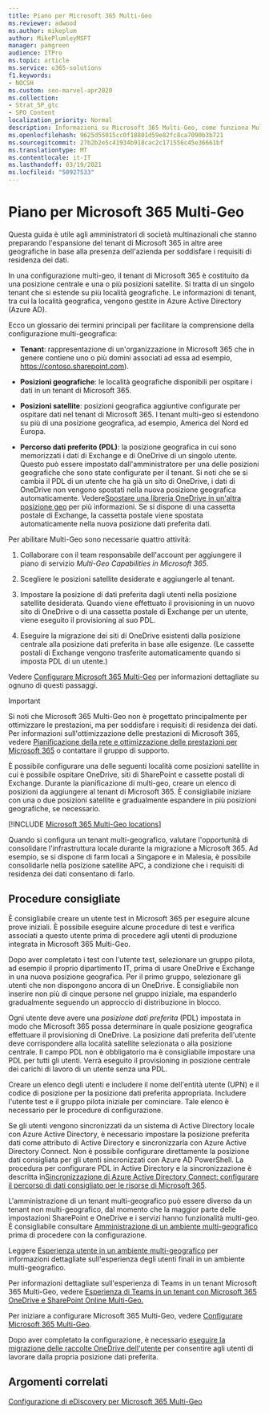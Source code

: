 ```yaml
---
title: Piano per Microsoft 365 Multi-Geo
ms.reviewer: adwood
ms.author: mikeplum
author: MikePlumleyMSFT
manager: pamgreen
audience: ITPro
ms.topic: article
ms.service: o365-solutions
f1.keywords:
- NOCSH
ms.custom: seo-marvel-apr2020
ms.collection:
- Strat_SP_gtc
- SPO_Content
localization_priority: Normal
description: Informazioni su Microsoft 365 Multi-Geo, come funziona Multi-Geo e quali posizioni geografiche sono disponibili per l'archiviazione dei dati.
ms.openlocfilehash: 9625d55015cc0f18801d59e82fc8ca7090b3b721
ms.sourcegitcommit: 27b2b2e5c41934b918cac2c171556c45e36661bf
ms.translationtype: MT
ms.contentlocale: it-IT
ms.lasthandoff: 03/19/2021
ms.locfileid: "50927533"
---
```

# <a name="plan-for-microsoft-365-multi-geo"></a>Piano per Microsoft 365 Multi-Geo

Questa guida è utile agli amministratori di società multinazionali che stanno preparando l'espansione del tenant di Microsoft 365 in altre aree geografiche in base alla presenza dell'azienda per soddisfare i requisiti di residenza dei dati.

In una configurazione multi-geo, il tenant di Microsoft 365 è costituito da una posizione centrale e una o più posizioni satellite. Si tratta di un singolo tenant che si estende su più località geografiche. Le informazioni di tenant, tra cui la località geografica, vengono gestite in Azure Active Directory (Azure AD).

Ecco un glossario dei termini principali per facilitare la comprensione della configurazione multi-geografica:

-   **Tenant**: rappresentazione di un'organizzazione in Microsoft 365 che in genere contiene uno o più domini associati ad essa ad esempio, https://contoso.sharepoint.com). 

-   **Posizioni geografiche**: le località geografiche disponibili per ospitare i dati in un tenant di Microsoft 365.

-   **Posizioni satellite**: posizioni geografica aggiuntive configurate per ospitare dati nel tenant di Microsoft 365. I tenant multi-geo si estendono su più di una posizione geografica, ad esempio, America del Nord ed Europa.

-   **Percorso dati preferito (PDL)**: la posizione geografica in cui sono memorizzati i dati di Exchange e di OneDrive di un singolo utente. Questo può essere impostato dall'amministratore per una delle posizioni geografiche che sono state configurate per il tenant. Si noti che se si cambia il PDL di un utente che ha già un sito di OneDrive, i dati di OneDrive non vengono spostati nella nuova posizione geografica automaticamente. Vedere[Spostare una libreria OneDrive in un'altra posizione geo](move-onedrive-between-geo-locations.md) per più informazioni. Se si dispone di una cassetta postale di Exchange, la cassetta postale viene spostata automaticamente nella nuova posizione dati preferita dati.

Per abilitare Multi-Geo sono necessarie quattro attività:

1.  Collaborare con il team responsabile dell'account per aggiungere il piano di servizio _Multi-Geo Capabilities in Microsoft 365_.

2.  Scegliere le posizioni satellite desiderate e aggiungerle al tenant.

3.  Impostare la posizione di dati preferita dagli utenti nella posizione satellite desiderata. Quando viene effettuato il provisioning in un nuovo sito di OneDrive o di una cassetta postale di Exchange per un utente, viene eseguito il provisioning al suo PDL.

4.  Eseguire la migrazione dei siti di OneDrive esistenti dalla posizione centrale alla posizione dati preferita in base alle esigenze. (Le cassette postali di Exchange vengono trasferite automaticamente quando si imposta PDL di un utente.)

Vedere [Configurare Microsoft 365 Multi-Geo](multi-geo-tenant-configuration.md) per informazioni dettagliate su ognuno di questi passaggi.

> [!IMPORTANT]
> Si noti che Microsoft 365 Multi-Geo non è progettato principalmente per ottimizzare le prestazioni, ma per soddisfare i requisiti di residenza dei dati. Per informazioni sull'ottimizzazione delle prestazioni di Microsoft 365, vedere [Pianificazione della rete e ottimizzazione delle prestazioni per Microsoft 365](https://support.office.com/article/e5f1228c-da3c-4654-bf16-d163daee8848) o contattare il gruppo di supporto.

È possibile configurare una delle seguenti località come posizioni satellite in cui è possibile ospitare OneDrive, siti di SharePoint e cassette postali di Exchange. Durante la pianificazione di multi-geo, creare un elenco di posizioni da aggiungere al tenant di Microsoft 365. È consigliabile iniziare con una o due posizioni satellite e gradualmente espandere in più posizioni geografiche, se necessario.

[!INCLUDE [Microsoft 365 Multi-Geo locations](../includes/microsoft-365-multi-geo-locations.md)]

Quando si configura un tenant multi-geografico, valutare l'opportunità di consolidare l'infrastruttura locale durante la migrazione a Microsoft 365. Ad esempio, se si dispone di farm locali a Singapore e in Malesia, è possibile consolidarle nella posizione satellite APC, a condizione che i requisiti di residenza dei dati consentano di farlo.

## <a name="best-practices"></a>Procedure consigliate

È consigliabile creare un utente test in Microsoft 365 per eseguire alcune prove iniziali. È possibile eseguire alcune procedure di test e verifica associati a questo utente prima di procedere agli utenti di produzione integrata in Microsoft 365 Multi-Geo.

Dopo aver completato i test con l'utente test, selezionare un gruppo pilota, ad esempio il proprio dipartimento IT, prima di usare OneDrive e Exchange in una nuova posizione geografica. Per il primo gruppo, selezionare gli utenti che non dispongono ancora di un OneDrive. È consigliabile non inserire non più di cinque persone nel gruppo iniziale, ma espanderlo gradualmente seguendo un approccio di distribuzione in blocco.

Ogni utente deve avere una *posizione dati preferita* (PDL) impostata in modo che Microsoft 365 possa determinare in quale posizione geografica effettuare il provisioning di OneDrive. La posizione dati preferita dell'utente deve corrispondere alla località satellite selezionata o alla posizione centrale. Il campo PDL non è obbligatorio ma è consigliabile impostare una PDL per tutti gli utenti. Verrà eseguito il provisioning in posizione centrale dei carichi di lavoro di un utente senza una PDL.

Creare un elenco degli utenti e includere il nome dell'entità utente (UPN) e il codice di posizione per la posizione dati preferita appropriata. Includere l'utente test e il gruppo pilota iniziale per cominciare. Tale elenco è necessario per le procedure di configurazione.

Se gli utenti vengono sincronizzati da un sistema di Active Directory locale con Azure Active Directory, è necessario impostare la posizione preferita dati come attributo di Active Directory e sincronizzarla con Azure Active Directory Connect. Non è possibile configurare direttamente la posizione dati consigliata per gli utenti sincronizzati con Azure AD PowerShell. La procedura per configurare PDL in Active Directory e la sincronizzazione è descritta in[Sincronizzazione di Azure Active Directory Connect: configurare il percorso di dati consigliato per le risorse di Microsoft 365](/azure/active-directory/connect/active-directory-aadconnectsync-feature-preferreddatalocation).

L'amministrazione di un tenant multi-geografico può essere diverso da un tenant non multi-geografico, dal momento che la maggior parte delle impostazioni SharePoint e OneDrive e i servizi hanno funzionalità multi-geo. È consigliabile consultare [Amministrazione di un ambiente multi-geografico](administering-a-multi-geo-environment.md) prima di procedere con la configurazione.

Leggere [Esperienza utente in un ambiente multi-geografico](multi-geo-user-experience.md) per informazioni dettagliate sull'esperienza degli utenti finali in un ambiente multi-geografico.

Per informazioni dettagliate sull'esperienza di Teams in un tenant Microsoft 365 Multi-Geo, vedere [Esperienza di Teams in un tenant con Microsoft 365 OneDrive e SharePoint Online Multi-Geo.](/microsoftteams/teams-experience-o365odb-spo-multi-geo)

Per iniziare a configurare Microsoft 365 Multi-Geo, vedere [Configurare Microsoft 365 Multi-Geo](multi-geo-tenant-configuration.md).

Dopo aver completato la configurazione, è necessario [eseguire la migrazione delle raccolte OneDrive dell'utente](move-onedrive-between-geo-locations.md) per consentire agli utenti di lavorare dalla propria posizione dati preferita.

## <a name="related-topics"></a>Argomenti correlati

[Configurazione di eDiscovery per Microsoft 365 Multi-Geo](./multi-geo-ediscovery-configuration.md)